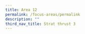 ```yaml
---
title: Area 12
permalink: /focus-areas/permalink
description: ""
third_nav_title: Strat thrust 3
---
```


